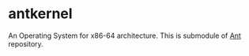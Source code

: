 # antkernel

An Operating System for x86-64 architecture. This is submodule of [Ant](https://github.com/8oito-bits/Ant) repository.
